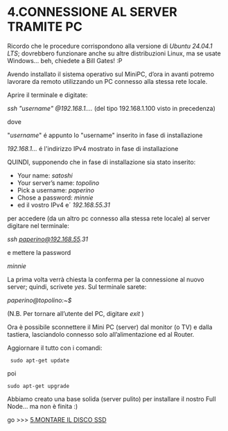 # **4.CONNESSIONE AL SERVER TRAMITE PC** 

Ricordo che le procedure corrispondono alla versione di _Ubuntu 24.04.1 LTS_; dovrebbero funzionare 
anche su altre distribuzioni Linux, ma se usate Windows... beh, chiedete a Bill Gates!  :P

Avendo installato il sistema operativo sul MiniPC, d’ora in avanti potremo lavorare da remoto utilizzando 
un PC connesso alla stessa rete locale.

Aprire il terminale e digitate:  

_ssh "username" @192.168.1...._ (del tipo 192.168.1.100 visto in precedenza)

dove 

"_username_"   é appunto lo "username" inserito in fase di installazione

_192.168.1..._  é l'indirizzo IPv4 mostrato in fase di installazione 

QUINDI, supponendo che in fase di installazione sia stato inserito:
  - Your name:            _satoshi_
  - Your server’s name:   _topolino_
  - Pick a username:	    _paperino_
  - Chose a password:     _minnie_
  - ed il vostro IPv4 e´  _192.168.55.31_

per accedere (da un altro pc connesso alla stessa rete locale) al server digitare nel terminale:
 
  _ssh paperino@192.168.55.31_

e mettere la password

  _minnie_

La prima volta verrà chiesta la conferma per la connessione al nuovo server; quindi, scrivete _yes_. 
Sul terminale sarete:

  _paperino@topolino:~$_ 

(N.B. Per tornare all’utente del PC, digitare  _exit_  )

Ora è possibile sconnettere il Mini PC (server) dal monitor (o TV) e dalla tastiera, lasciandolo connesso 
solo all’alimentazione ed al Router.

Aggiornare il tutto con i comandi: 
  
     sudo apt-get update 
  
  poi 
  
  	sudo apt-get upgrade		 

Abbiamo creato una base solida (server pulito) per installare il nostro Full Node... ma non è finita  :)

go >>> [5.MONTARE IL DISCO SSD](5.MONTARE_IL_DISCO_SSD.md)
